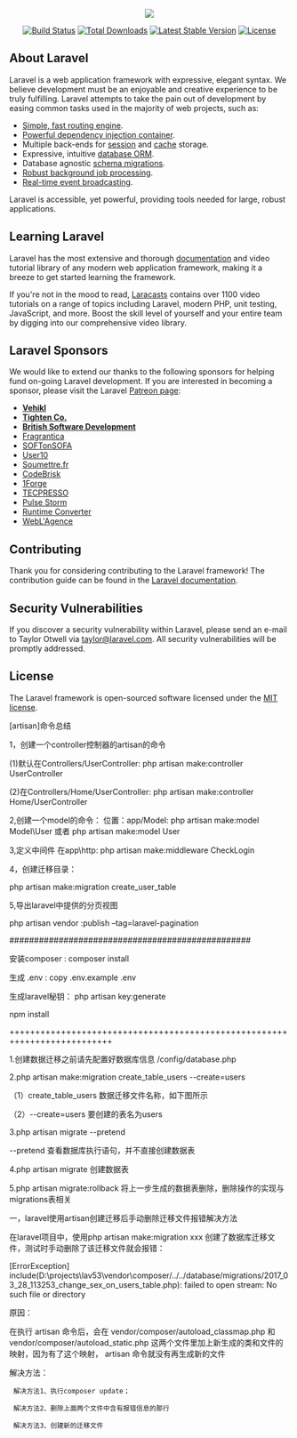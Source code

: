 <p align="center"><img src="https://laravel.com/assets/img/components/logo-laravel.svg"></p>

<p align="center">
<a href="https://travis-ci.org/laravel/framework"><img src="https://travis-ci.org/laravel/framework.svg" alt="Build Status"></a>
<a href="https://packagist.org/packages/laravel/framework"><img src="https://poser.pugx.org/laravel/framework/d/total.svg" alt="Total Downloads"></a>
<a href="https://packagist.org/packages/laravel/framework"><img src="https://poser.pugx.org/laravel/framework/v/stable.svg" alt="Latest Stable Version"></a>
<a href="https://packagist.org/packages/laravel/framework"><img src="https://poser.pugx.org/laravel/framework/license.svg" alt="License"></a>
</p>

## About Laravel

Laravel is a web application framework with expressive, elegant syntax. We believe development must be an enjoyable and creative experience to be truly fulfilling. Laravel attempts to take the pain out of development by easing common tasks used in the majority of web projects, such as:

- [Simple, fast routing engine](https://laravel.com/docs/routing).
- [Powerful dependency injection container](https://laravel.com/docs/container).
- Multiple back-ends for [session](https://laravel.com/docs/session) and [cache](https://laravel.com/docs/cache) storage.
- Expressive, intuitive [database ORM](https://laravel.com/docs/eloquent).
- Database agnostic [schema migrations](https://laravel.com/docs/migrations).
- [Robust background job processing](https://laravel.com/docs/queues).
- [Real-time event broadcasting](https://laravel.com/docs/broadcasting).

Laravel is accessible, yet powerful, providing tools needed for large, robust applications.

## Learning Laravel

Laravel has the most extensive and thorough [documentation](https://laravel.com/docs) and video tutorial library of any modern web application framework, making it a breeze to get started learning the framework.

If you're not in the mood to read, [Laracasts](https://laracasts.com) contains over 1100 video tutorials on a range of topics including Laravel, modern PHP, unit testing, JavaScript, and more. Boost the skill level of yourself and your entire team by digging into our comprehensive video library.

## Laravel Sponsors

We would like to extend our thanks to the following sponsors for helping fund on-going Laravel development. If you are interested in becoming a sponsor, please visit the Laravel [Patreon page](https://patreon.com/taylorotwell):

- **[Vehikl](https://vehikl.com/)**
- **[Tighten Co.](https://tighten.co)**
- **[British Software Development](https://www.britishsoftware.co)**
- [Fragrantica](https://www.fragrantica.com)
- [SOFTonSOFA](https://softonsofa.com/)
- [User10](https://user10.com)
- [Soumettre.fr](https://soumettre.fr/)
- [CodeBrisk](https://codebrisk.com)
- [1Forge](https://1forge.com)
- [TECPRESSO](https://tecpresso.co.jp/)
- [Pulse Storm](http://www.pulsestorm.net/)
- [Runtime Converter](http://runtimeconverter.com/)
- [WebL'Agence](https://weblagence.com/)

## Contributing

Thank you for considering contributing to the Laravel framework! The contribution guide can be found in the [Laravel documentation](https://laravel.com/docs/contributions).

## Security Vulnerabilities

If you discover a security vulnerability within Laravel, please send an e-mail to Taylor Otwell via [taylor@laravel.com](mailto:taylor@laravel.com). All security vulnerabilities will be promptly addressed.

## License

The Laravel framework is open-sourced software licensed under the [MIT license](https://opensource.org/licenses/MIT).


[artisan]命令总结

1，创建一个controller控制器的artisan的命令

(1)默认在Controllers/UserController:
  php artisan make:controller UserController
  
(2)在Controllers/Home/UserController:
  php artisan make:controller Home/UserController
   

2,创建一个model的命令：
 位置：app/Model:
     php artisan make:model  Model\User
     或者
     php artisan make:model User



3,定义中间件 在app\http:
php artisan make:middleware CheckLogin

4，创建迁移目录：

php artisan make:migration create_user_table

5,导出laravel中提供的分页视图

php artisan vendor :publish –tag=laravel-pagination

#################################################

安装composer :  composer install

生成 .env :   copy .env.example  .env

生成laravel秘钥： php artisan key:generate

npm install

++++++++++++++++++++++++++++++++++++++++++++++++++++++++++++++++++++++++++

1.创建数据迁移之前请先配置好数据库信息 /config/database.php

2.php artisan make:migration create_table_users --create=users

（1）create_table_users 数据迁移文件名称，如下图所示



（2）--create=users 要创建的表名为users

3.php artisan migrate --pretend

--pretend 查看数据库执行语句，并不直接创建数据表

4.php artisan migrate 创建数据表

5.php artisan migrate:rollback 将上一步生成的数据表删除，删除操作的实现与migrations表相关


一，laravel使用artisan创建迁移后手动删除迁移文件报错解决方法

 在laravel项目中，使用php artisan make:migration xxx 创建了数据库迁移文件，测试时手动删除了该迁移文件就会报错：

  [ErrorException]
  include(D:\projects\lav53\vendor\composer/../../database/migrations/2017_03_28_113253_change_sex_on_users_table.php): failed to open stream: No such file or directory

原因：

  在执行 artisan 命令后，会在 vendor/composer/autoload_classmap.php 和 vendor/composer/autoload_static.php 这两个文件里加上新生成的类和文件的映射，因为有了这个映射， artisan 命令就没有再生成新的文件


  解决方法：

     解决方法1、执行composer update；

     解决方法2、删除上面两个文件中含有报错信息的那行

     解决方法3、创建新的迁移文件